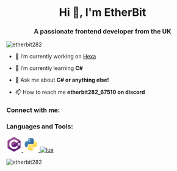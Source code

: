 <h1 align="center">Hi 👋, I'm EtherBit</h1>
<h3 align="center">A passionate frontend developer from the UK</h3>

<p align="left"> <img src="https://komarev.com/ghpvc/?username=etherbit282&label=Profile%20views&color=0e75b6&style=flat" alt="etherbit282" /> </p>

- 🔭 I’m currently working on [Hexa]()

- 🌱 I’m currently learning **C#**

- 💬 Ask me about **C# or anything else!**

- 📫 How to reach me **etherbit282_67510 on discord**

<h3 align="left">Connect with me:</h3>
<p align="left">
</p>

<h3 align="left">Languages and Tools:</h3>
<p align="left">
  <a href="https://www.w3schools.com/cs/" target="_blank" rel="noreferrer">
    <img src="https://raw.githubusercontent.com/devicons/devicon/master/icons/csharp/csharp-original.svg" alt="csharp" width="40" height="40"/>
  </a>
  <a href="https://www.python.org" target="_blank" rel="noreferrer">
    <img src="https://raw.githubusercontent.com/devicons/devicon/master/icons/python/python-original.svg" alt="python" width="40" height="40"/>
  </a>
  <a href="https://www.lua.org" target="_blank" rel="noreferrer">
    <img src="https://cdn.freelogovectors.net/svg10/lua-logo-freelogovectors.net_.svg" alt="lua" width="40" height="40"/>
  </a>
</p>

<p><img align="center" src="https://github-readme-streak-stats.herokuapp.com/?user=etherbit282&" alt="etherbit282" /></p>
